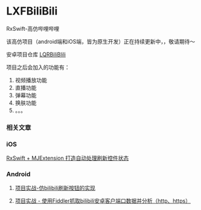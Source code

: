 # LXFBiliBili
RxSwift-高仿哔哩哔哩



该高仿项目（android端和iOS端，皆为原生开发）正在持续更新中，，敬请期待～

安卓项目仓库 [LQRBiliBlili](https://github.com/GitLqr/LQRBiliBlili)



项目之后会加入的功能有：

1. 视频播放功能
2. 直播功能
3. 弹幕功能
4. 换肤功能
5. 。。。



### 相关文章

### iOS

[RxSwift + MJExtension 打造自动处理刷新控件状态](https://juejin.im/post/59ee1e215188255f5a473b89)



### Android

1. [项目实战-仿bilibili刷新按钮的实现](https://juejin.im/post/59eec9656fb9a045204b6717)


2. [项目实战 - 使用Fiddler抓取bilibili安卓客户端口数据并分析（http、https）](https://juejin.im/post/59ef00b6f265da432b4a02ca)

